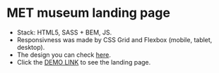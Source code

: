 # MET museum landing page 
- Stack: HTML5, SASS + BEM, JS.<br>
- Responsivness was made by CSS Grid and Flexbox (mobile, tablet, desktop).<br>
- The design you can check [here](https://www.figma.com/file/lSR1m42L9YwzQwzzxKwHpw/THE-MET).<br>
- Click the [DEMO LINK](https://alexbardyshev.github.io/metmuseum_landing/) to see the landing page.
